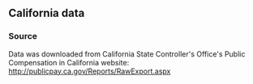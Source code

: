 ## California data

### Source 
Data was downloaded from California State Controller's Office's Public Compensation in California website: http://publicpay.ca.gov/Reports/RawExport.aspx

